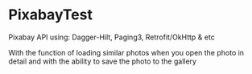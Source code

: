 # PixabayTest
Pixabay API using: Dagger-Hilt, Paging3, Retrofit/OkHttp &amp; etc

With the function of loading similar photos when you open the photo in detail and with the ability to save the photo to the gallery
